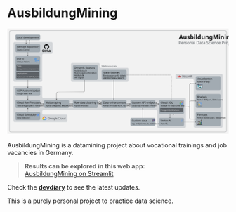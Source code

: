 # AusbildungMining

![Project Diagram](doc/Diagram.svg)

AusbildungMining is a datamining project about vocational trainings and job vacancies in Germany.

>**Results can be explored in this web app:**<br>
>[AusbildungMining on Streamlit](https://ausbildungmining.streamlit.app/)

Check the **[devdiary](devdiary.md)** to see the latest updates.

This is a purely personal project to practice data science.